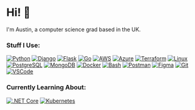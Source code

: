 # Hi! 👋


I'm Austin, a computer science grad based in the UK. 


### Stuff I Use:

[![Python](https://img.shields.io/badge/-Python-3776AB?style=flat-square&logo=python&logoColor=white "Python")](https://www.python.org/) [![Django](https://img.shields.io/badge/-Django-092E20?style=flat-square&logo=django&logoColor=white "Django")](https://www.djangoproject.com/) [![Flask](https://img.shields.io/badge/-Flask-000000?style=flat-square&logo=flask&logoColor=white "Flask")](https://flask.palletsprojects.com/en/3.0.x/) [![Go](https://img.shields.io/badge/-Go-00ADD8?style=flat-square&logo=go&logoColor=white "Go")](https://go.dev/) [![AWS](https://img.shields.io/badge/-AWS-232F3E?style=flat-square&logo=amazon-aws&logoColor=white "AWS")](https://aws.amazon.com/) [![Azure](https://img.shields.io/badge/-Azure-0089D6?style=flat-square&logo=microsoft-azure&logoColor=white "Azure")](https://azure.microsoft.com/en-gb) [![Terraform](https://img.shields.io/badge/-Terraform-623CE4?style=flat-square&logo=terraform&logoColor=white "Terraform")](https://www.terraform.io/) [![Linux](https://img.shields.io/badge/-Linux-FCC624?style=flat-square&logo=linux&logoColor=white "Linux")](https://www.linux.org/) [![PostgreSQL](https://img.shields.io/badge/-PostgreSQL-336791?style=flat-square&logo=postgresql&logoColor=white "PostgreSQL")](https://www.postgresql.org/) [![MongoDB](https://img.shields.io/badge/-MongoDB-47A248?style=flat-square&logo=mongodb&logoColor=white "MongoDB")](https://www.mongodb.com/) [![Docker](https://img.shields.io/badge/-Docker-2496ED?style=flat-square&logo=docker&logoColor=white "Docker")](https://www.docker.com/) [![Bash](https://img.shields.io/badge/-Bash-4EAA25?style=flat-square&logo=gnu-bash&logoColor=white "Bash")](https://www.gnu.org/software/bash/) [![Postman](https://img.shields.io/badge/-Postman-FF6C37?style=flat-square&logo=postman&logoColor=white "Postman")](https://www.postman.com/) [![Figma](https://img.shields.io/badge/-Figma-F24E1E?style=flat-square&logo=figma&logoColor=white "Figma")](https://www.figma.com/) [![Git](https://img.shields.io/badge/-Git-F05032?style=flat-square&logo=git&logoColor=white "Git")](https://git-scm.com/) [![VSCode](https://img.shields.io/badge/-VSCode-007ACC?style=flat-square&logo=visualstudiocode&logoColor=white "VSCode")](https://code.visualstudio.com/)

### Currently Learning About:

[![.NET Core](https://img.shields.io/badge/-.NET%20Core-512BD4?style=flat-square&logo=.net&logoColor=white ".NET Core")](https://dotnet.microsoft.com/en-us/) [![Kubernetes](https://img.shields.io/badge/-Kubernetes-326CE5?style=flat-square&logo=kubernetes&logoColor=white "Kubernetes")](https://kubernetes.io/) 
